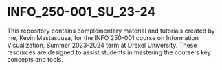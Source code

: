 # INFO_250-001_SU_23-24
This repository contains complementary material and tutorials created by me, Kevin Mastascusa, for the INFO 250-001 course on Information Visualization, Summer 2023-2024 term at Drexel University. These resources are designed to assist students in mastering the course's key concepts and tools.
